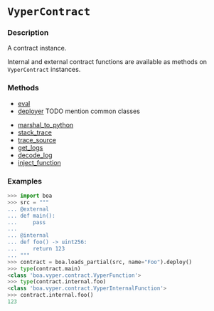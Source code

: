 # `VyperContract`

### Description

A contract instance.

Internal and external contract functions are available as methods on `VyperContract` instances.

### Methods

- [eval](eval.md)
- [deployer](deployer.md)
TODO mention common classes
<!-- - [Common Classes](../common_classes/overview.md) -->
- [marshal_to_python](marshal_to_python.md)
- [stack_trace](stack_trace.md)
- [trace_source](trace_source.md)
- [get_logs](get_logs.md)
- [decode_log](decode_log.md)
- [inject_function](inject_function.md)

### Examples

```python
>>> import boa
>>> src = """
... @external
... def main():
...     pass
...
... @internal
... def foo() -> uint256:
...     return 123
... """
>>> contract = boa.loads_partial(src, name="Foo").deploy()
>>> type(contract.main)
<class 'boa.vyper.contract.VyperFunction'>
>>> type(contract.internal.foo)
<class 'boa.vyper.contract.VyperInternalFunction'>
>>> contract.internal.foo()
123
```
